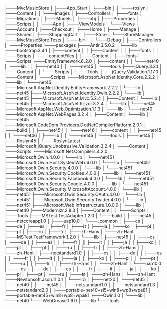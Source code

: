 

├───MvcMusicStore
│   ├───App_Start
│   ├───bin
│   │   └───roslyn
│   ├───Content
│   │   └───Images
│   ├───Controllers
│   ├───fonts
│   ├───Migrations
│   ├───Models
│   ├───obj
│   ├───Properties
│   ├───Scripts
│   │   └───App
│   ├───ViewModels
│   └───Views
│       ├───Account
│       ├───Checkout
│       ├───Home
│       ├───Manage
│       ├───Shared
│       ├───ShoppingCart
│       ├───Store
│       └───StoreManager
├───MvcMusicStore.Tests
│   ├───bin
│   │   └───Debug
│   ├───Controllers
│   └───Properties
└───packages
    ├───Antlr.3.5.0.2
    │   └───lib
    ├───bootstrap.3.4.1
    │   ├───content
    │   │   ├───Content
    │   │   ├───fonts
    │   │   └───Scripts
    │   └───contentFiles
    │       ├───Content
    │       ├───fonts
    │       └───Scripts
    ├───EntityFramework.6.2.0
    │   ├───content
    │   │   └───net40
    │   ├───lib
    │   │   ├───net40
    │   │   └───net45
    │   └───tools
    ├───jQuery.3.3.1
    │   ├───Content
    │   │   └───Scripts
    │   └───Tools
    ├───jQuery.Validation.1.17.0
    │   └───Content
    │       └───Scripts
    ├───Microsoft.AspNet.Identity.Core.2.2.2
    │   └───lib
    │       └───net45
    ├───Microsoft.AspNet.Identity.EntityFramework.2.2.2
    │   └───lib
    │       └───net45
    ├───Microsoft.AspNet.Identity.Owin.2.2.2
    │   └───lib
    │       └───net45
    ├───Microsoft.AspNet.Mvc.5.2.4
    │   ├───Content
    │   └───lib
    │       └───net45
    ├───Microsoft.AspNet.Razor.3.2.4
    │   └───lib
    │       └───net45
    ├───Microsoft.AspNet.Web.Optimization.1.1.3
    │   └───lib
    │       └───net40
    ├───Microsoft.AspNet.WebPages.3.2.4
    │   ├───Content
    │   └───lib
    │       └───net45
    ├───Microsoft.CodeDom.Providers.DotNetCompilerPlatform.2.0.1
    │   ├───build
    │   │   ├───net45
    │   │   └───net46
    │   ├───content
    │   │   ├───net45
    │   │   └───net46
    │   ├───lib
    │   │   └───net45
    │   └───tools
    │       ├───net45
    │       ├───Roslyn45
    │       └───RoslynLatest
    ├───Microsoft.jQuery.Unobtrusive.Validation.3.2.4
    │   └───Content
    │       └───Scripts
    ├───Microsoft.Net.Compilers.4.2.0
    ├───Microsoft.Owin.4.0.0
    │   └───lib
    │       └───net451
    ├───Microsoft.Owin.Host.SystemWeb.4.0.0
    │   └───lib
    │       └───net451
    ├───Microsoft.Owin.Security.4.0.0
    │   └───lib
    │       └───net451
    ├───Microsoft.Owin.Security.Cookies.4.0.0
    │   └───lib
    │       └───net451
    ├───Microsoft.Owin.Security.Facebook.4.0.0
    │   └───lib
    │       └───net451
    ├───Microsoft.Owin.Security.Google.4.0.0
    │   └───lib
    │       └───net451
    ├───Microsoft.Owin.Security.MicrosoftAccount.4.0.0
    │   └───lib
    │       └───net451
    ├───Microsoft.Owin.Security.OAuth.4.0.0
    │   └───lib
    │       └───net451
    ├───Microsoft.Owin.Security.Twitter.4.0.0
    │   └───lib
    │       └───net451
    ├───Microsoft.Web.Infrastructure.1.0.0.0
    │   └───lib
    │       └───net40
    ├───Modernizr.2.8.3
    │   ├───Content
    │   │   └───Scripts
    │   └───Tools
    ├───MSTest.TestAdapter.1.2.0
    │   └───build
    │       ├───net45
    │       ├───netcoreapp1.0
    │       ├───uap10.0
    │       └───_common
    │           ├───cs
    │           ├───de
    │           ├───es
    │           ├───fr
    │           ├───it
    │           ├───ja
    │           ├───ko
    │           ├───pl
    │           ├───pt
    │           ├───ru
    │           ├───tr
    │           ├───zh-Hans
    │           └───zh-Hant
    ├───MSTest.TestFramework.1.2.0
    │   └───lib
    │       ├───net45
    │       │   ├───cs
    │       │   ├───de
    │       │   ├───es
    │       │   ├───fr
    │       │   ├───it
    │       │   ├───ja
    │       │   ├───ko
    │       │   ├───pl
    │       │   ├───pt
    │       │   ├───ru
    │       │   ├───tr
    │       │   ├───zh-Hans
    │       │   └───zh-Hant
    │       ├───netstandard1.0
    │       │   ├───cs
    │       │   ├───de
    │       │   ├───es
    │       │   ├───fr
    │       │   ├───it
    │       │   ├───ja
    │       │   ├───ko
    │       │   ├───pl
    │       │   ├───pt
    │       │   ├───ru
    │       │   ├───tr
    │       │   ├───zh-Hans
    │       │   └───zh-Hant
    │       └───uap10.0
    │           ├───cs
    │           ├───de
    │           ├───es
    │           ├───fr
    │           ├───it
    │           ├───ja
    │           ├───ko
    │           ├───pl
    │           ├───pt
    │           ├───ru
    │           ├───tr
    │           ├───zh-Hans
    │           └───zh-Hant
    ├───Newtonsoft.Json.11.0.1
    │   └───lib
    │       ├───net20
    │       ├───net35
    │       ├───net40
    │       ├───net45
    │       ├───netstandard1.0
    │       ├───netstandard1.3
    │       ├───netstandard2.0
    │       ├───portable-net40+sl5+win8+wp8+wpa81
    │       └───portable-net45+win8+wp8+wpa81
    ├───Owin.1.0
    │   └───lib
    │       └───net40
    └───WebGrease.1.6.0
        ├───lib
        └───tools